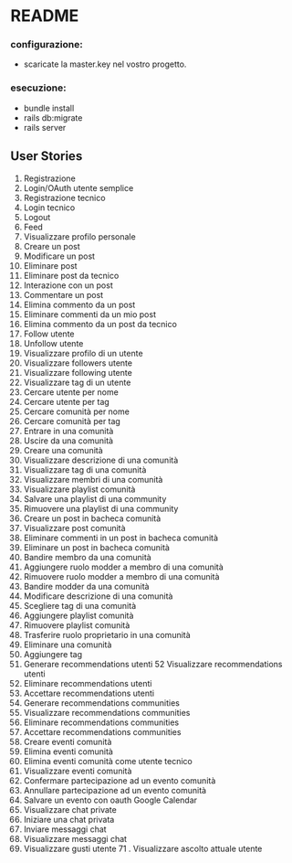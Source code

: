 # README

### configurazione:

* scaricate la master.key nel vostro progetto.

### esecuzione:

* bundle install
* rails db:migrate 
* rails server

## User Stories
1. Registrazione 
2. Login/OAuth utente semplice 
3. Registrazione tecnico 
4. Login tecnico 
5. Logout 
6. Feed 
7. Visualizzare profilo personale 
8. Creare un post 
9. Modificare un post 
10. Eliminare post 
11. Eliminare post da tecnico  
12. Interazione con un post 
13. Commentare un post 
14. Elimina commento da un post 
15. Eliminare commenti da un mio post 
16. Elimina commento da un post da tecnico  
17. Follow utente 
18. Unfollow utente 
19. Visualizzare profilo di un utente 
20. Visualizzare followers utente 
21. Visualizzare following utente 
22. Visualizzare tag di un utente 
23. Cercare utente per nome 
24. Cercare utente per tag 
25. Cercare comunità per nome 
26. Cercare comunità per tag 
27. Entrare in una comunità 
28. Uscire da una comunità 
29. Creare una comunità 
30. Visualizzare descrizione di una comunità 
31. Visualizzare tag di una comunità 
32. Visualizzare membri di una comunità 
33. Visualizzare playlist comunità 
34. Salvare una playlist di una community 
35. Rimuovere una playlist di una community 
36. Creare un post in bacheca comunità 
37. Visualizzare post comunità 
38. Eliminare commenti in un post in bacheca comunità 
39. Eliminare un post in bacheca comunità 
40. Bandire membro da una comunità 
41. Aggiungere ruolo modder a membro di una comunità 
42. Rimuovere ruolo modder a membro di una comunità 
43. Bandire modder da una comunità 
44. Modificare descrizione di una comunità 
45. Scegliere tag di una comunità 
46. Aggiungere playlist comunità 
47. Rimuovere playlist comunità 
48. Trasferire ruolo proprietario in una comunità 
49. Eliminare una comunità 
50. Aggiungere tag 
51. Generare recommendations utenti
52  Visualizzare recommendations utenti
53. Eliminare recommendations utenti
54. Accettare recommendations utenti
55. Generare recommendations communities
56. Visualizzare recommendations communities
57. Eliminare recommendations communities
58. Accettare recommendations communities
59. Creare eventi comunità
60. Elimina eventi comunità
61. Elimina eventi comunità come utente tecnico
62. Visualizzare eventi comunità
63. Confermare partecipazione ad un evento comunità
64. Annullare partecipazione ad un evento comunità
65. Salvare un evento con oauth Google Calendar
66. Visualizzare chat private
67. Iniziare una chat privata
68. Inviare messaggi chat
69. Visualizzare messaggi chat
70. Visualizzare gusti utente
71 . Visualizzare ascolto attuale utente
